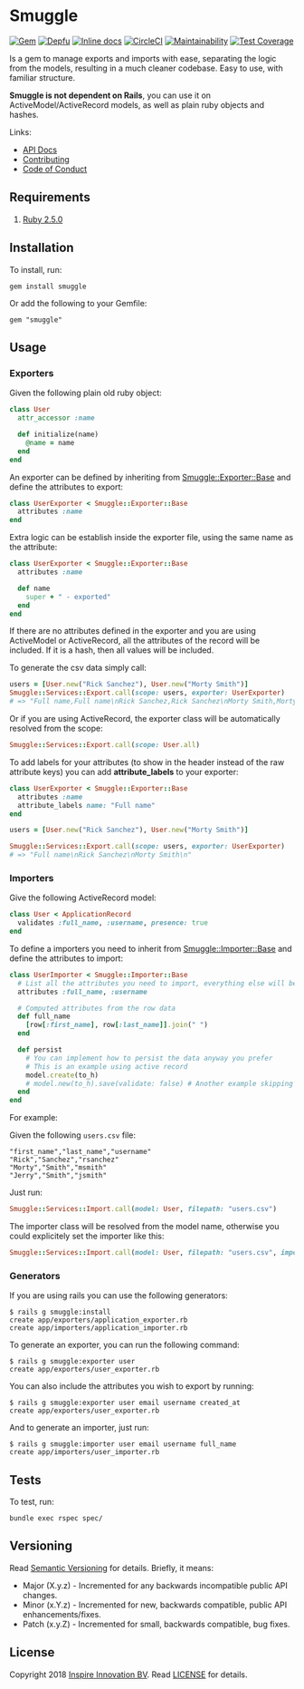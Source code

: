 # Smuggle

[![Gem](https://img.shields.io/gem/v/smuggle.svg?style=flat)](http://rubygems.org/gems/smuggle)
[![Depfu](https://badges.depfu.com/badges/6f2f73672eae4d603d6ae923164435e2/overview.svg)](https://depfu.com/github/InspireNL/smuggle?project=Bundler)
[![Inline docs](http://inch-ci.org/github/InspireNL/smuggle.svg?branch=master&style=shields)](http://inch-ci.org/github/InspireNL/smuggle)
[![CircleCI](https://circleci.com/gh/InspireNL/smuggle.svg?style=svg)](https://circleci.com/gh/InspireNL/smuggle)
[![Maintainability](https://api.codeclimate.com/v1/badges/cc59cfca7a9d29c18e12/maintainability)](https://codeclimate.com/github/InspireNL/smuggle/maintainability)
[![Test Coverage](https://api.codeclimate.com/v1/badges/cc59cfca7a9d29c18e12/test_coverage)](https://codeclimate.com/github/InspireNL/smuggle/test_coverage)

Is a gem to manage exports and imports with ease, separating the logic from the models, resulting in a much cleaner codebase. Easy to use, with familiar structure.

**Smuggle is not dependent on Rails**, you can use it on ActiveModel/ActiveRecord models, as well as plain ruby objects and hashes.

Links:

  - [API Docs](https://www.rubydoc.info/gems/smuggle)
  - [Contributing](https://github.com/InspireNL/smuggle/blob/master/CONTRIBUTING.md)
  - [Code of Conduct](https://github.com/InspireNL/smuggle/blob/master/CODE_OF_CONDUCT.md)

## Requirements

1. [Ruby 2.5.0](https://www.ruby-lang.org)

## Installation

To install, run:

```
gem install smuggle
```

Or add the following to your Gemfile:

```
gem "smuggle"
```

## Usage

### Exporters

Given the following plain old ruby object:

```ruby
class User
  attr_accessor :name

  def initialize(name)
    @name = name
  end
end
```

An exporter can be defined by inheriting from [Smuggle::Exporter::Base](lib/smuggle/exporter/base.rb) and define the attributes to export:

```ruby
class UserExporter < Smuggle::Exporter::Base
  attributes :name
end
```

Extra logic can be establish inside the exporter file, using the same name as the attribute:

```ruby
class UserExporter < Smuggle::Exporter::Base
  attributes :name

  def name
    super + " - exported"
  end
end
```

If there are no attributes defined in the exporter and you are using ActiveModel or ActiveRecord, all the attributes of the record will be included.
If it is a hash, then all values will be included.

To generate the csv data simply call:

```ruby
users = [User.new("Rick Sanchez"), User.new("Morty Smith")]
Smuggle::Services::Export.call(scope: users, exporter: UserExporter)
# => "Full name,Full name\nRick Sanchez,Rick Sanchez\nMorty Smith,Morty Smith\n"
```

Or if you are using ActiveRecord, the exporter class will be automatically resolved from the scope:

```ruby
Smuggle::Services::Export.call(scope: User.all)
```

To add labels for your attributes (to show in the header instead of the raw attribute keys) you can add **attribute_labels** to your exporter:

``` ruby
class UserExporter < Smuggle::Exporter::Base
  attributes :name
  attribute_labels name: "Full name"
end

users = [User.new("Rick Sanchez"), User.new("Morty Smith")]

Smuggle::Services::Export.call(scope: users, exporter: UserExporter)
# => "Full name\nRick Sanchez\nMorty Smith\n"
```

### Importers

Give the following ActiveRecord model:

```ruby
class User < ApplicationRecord
  validates :full_name, :username, presence: true
end
```

To define a importers you need to inherit from [Smuggle::Importer::Base](lib/smuggle/importer/base.rb) and define the attributes to import:

```ruby
class UserImporter < Smuggle::Importer::Base
  # List all the attributes you need to import, everything else will be ignored
  attributes :full_name, :username

  # Computed attributes from the row data
  def full_name
    [row[:first_name], row[:last_name]].join(" ")
  end

  def persist
    # You can implement how to persist the data anyway you prefer
    # This is an example using active record
    model.create(to_h)
    # model.new(to_h).save(validate: false) # Another example skipping validations
  end
end
```

For example:

Given the following `users.csv` file:

```
"first_name","last_name","username"
"Rick","Sanchez","rsanchez"
"Morty","Smith","msmith"
"Jerry","Smith","jsmith"
```

Just run:

```ruby
Smuggle::Services::Import.call(model: User, filepath: "users.csv")
```

The importer class will be resolved from the model name, otherwise you could explicitely set the importer like this:

```ruby
Smuggle::Services::Import.call(model: User, filepath: "users.csv", importer: UserImporter)
```

### Generators

If you are using rails you can use the following generators:

```
$ rails g smuggle:install
create app/exporters/application_exporter.rb
create app/importers/application_importer.rb
```

To generate an exporter, you can run the following command:

```
$ rails g smuggle:exporter user
create app/exporters/user_exporter.rb
```

You can also include the attributes you wish to export by running:

```
$ rails g smuggle:exporter user email username created_at
create app/exporters/user_exporter.rb
```

And to generate an importer, just run:

```
$ rails g smuggle:importer user email username full_name
create app/importers/user_importer.rb
```

## Tests

To test, run:

```
bundle exec rspec spec/
```

## Versioning

Read [Semantic Versioning](https://semver.org) for details. Briefly, it means:

- Major (X.y.z) - Incremented for any backwards incompatible public API changes.
- Minor (x.Y.z) - Incremented for new, backwards compatible, public API enhancements/fixes.
- Patch (x.y.Z) - Incremented for small, backwards compatible, bug fixes.

## License

Copyright 2018 [Inspire Innovation BV](https://inspire.nl).
Read [LICENSE](LICENSE) for details.
